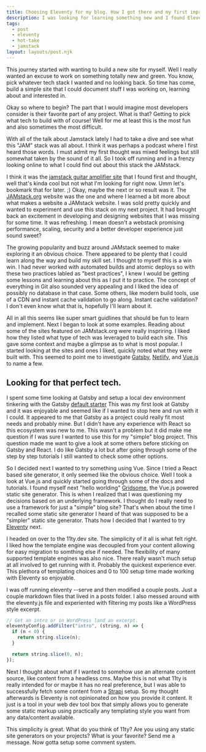 ```yaml
---
title: Choosing Eleventy for my blog. How I got there and my first impressions.
description: I was looking for learning something new and I found Eleventy. Hot take, I'm enjoying it.
tags:
  - post
  - eleventy
  - hot-take
  - jamstack
layout: layouts/post.njk
---
```


This journey started with wanting to build a new site for myself. Well I really wanted an excuse to work on something totally new and green. You know, pick whatever tech stack I wanted and no looking back. So time has come, build a simple site that I could document stuff I was working on, learning about and interested in.

Okay so where to begin? The part that I would imagine most developers consider is their favorite part of any project. What is that? Getting to pick what tech to build with of course! Well for me at least this is the most fun and also sometimes the most difficult.

With all of the talk about Jamstack lately I had to take a dive and see what this "JAM" stack was all about. I think it was perhaps a podcast where I first heard those words. I must admit my first thought was mixed feelings but still somewhat taken by the sound of it all. So I took off running and in a frenzy looking online to what I could find out about this stack the JAMstack.

I think it was the [jamstack guitar amplifier site](https://jamstack.io) that I found first and thought, well that's kinda cool but not what I'm looking for right now. Umm let's bookmark that for later. ;) Okay, maybe the next or so result was it. The [JAMstack.org](https://jamstack.org) website was the one and where I learned a bit more about what makes a website a JAMstack website. I was sold pretty quickly and wanted to experiment and use this stack on my next project. It had brought back an excitement in developing and designing websites that I was missing for some time. It was refreshing. I mean doesn't a webstack promising performance, scaling, security and a better developer experience just sound sweet?

The growing popularity and buzz around JAMstack seemed to make exploring it an obvious choice. There appeared to be plenty that I could learn along the way and build my skill set. I thought to myself this is a win win. I had never worked with automated builds and atomic deploys so with these two practices labled as "best practices", I knew I would be getting some lessons and learning about this as I put it to practice. The concept of everything in Git also sounded very appealing and I liked the idea of possibly no database in that case. Some others, like modern build tools, use of a CDN and instant cache validation to go along. Instant cache validation? I don't even know what that is, hopefully I'll learn about it.

All in all this seems like super smart guidlines that should be fun to learn and implement. Next I began to look at some examples. Reading about some of the sites featured on JAMstack.org were really inspriring. I liked how they listed what type of tech was leveraged to build each site. This gave some context and maybe a glimpse as to what is most popular. I started looking at the sites and ones I liked, quickly noted what they were built with. This seemed to point me to investigate [Gatsby](https://www.gatsbyjs.org), [Netlify](https://www.netlify.com), and [Vue.js](https://vuejs.org) to name a few.

## Looking for that perfect tech.

I spent some time looking at Gatsby and setup a local dev environment tinkering with the Gatsby [default starter](https://www.gatsbyjs.org/starters/gatsbyjs/gatsby-starter-default/) This was my first look at Gatsby and it was enjoyable and seemed like if I wanted to stop here and run with it I could. It appeared to me that Gatsby as a project could really fit most needs and probably mine. But I didn't have any experience with React so this ecosystem was new to me. This wasn't a problem but it did make me question if I was sure I wanted to use this for my "simple" blog project. This question made me want to give a look at some others before sticking on Gatsby and React. I do like Gatsby a lot but after going through some of the step by step tutorials I still wanted to check some other options.

So I decided next I wanted to try something using Vue. Since I tried a React based site generator, it only seemed like the obvious choice. Well I took a look at Vue.js and quickly started going through some of the docs and tutorials. I found myself next "hello worlding" [Gridsome](https://gridsome.org/), the Vue.js powered static site generator. This is when I realized that I was questioning my decisions based on an underlying framework. I thought do I really need to use a framework for just a "simple" blog site? That's when about the time I recalled some static site generator I heard of that was supposed to be a "simpler" static site generator. Thats how I decided that I wanted to try [Eleventy](https://www.11ty.dev/) next.

I headed on over to the 11ty.dev site. The simplicity of it all is what felt right. I liked how the template engine was decoupled from your content allowing for easy migration to somthing else if needed. The flexibility of many supported template engines was also nice. There really wasn't much setup at all involved to get running with it. Probably the quickest experience ever. This plethora of templating choices and 0 to 100 setup time made working with Eleventy so enjoyable.

I was off running eleventy --serve and then modified a couple posts. Just a couple markdown files that lived in a posts folder. I also messed around with the eleventy.js file and experiented with filtering my posts like a WordPress style excerpt.

```js
// Get an intro or in WordPress land an excerpt.
eleventyConfig.addFilter("intro", (string, n) => {
  if (n < 0) {
    return string.slice(n);
  }

  return string.slice(0, n);
});
```

Next I thought about what if I wanted to somehow use an alternate content source, like content from a headless cms. Maybe this is not what 11ty is really intended for or maybe it has no real preference, but I was able to successfully fetch some content from a [Strapi](https://www.strapi.io/) setup. So my thought afterwards is Eleventy is not opinionated on how you provide it content. It just is a tool in your web dev tool box that simply allows you to generate some static markup using practically any templating style you want from any data/content available.

This simplicity is great. What do you think of 11ty? Are you using any static site generators on your projects? What is your favorite? Send me a message. Now gotta setup some comment system.

